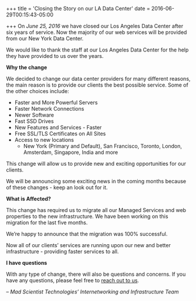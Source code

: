 +++
title = 'Closing the Story on our LA Data Center'
date = 2016-06-29T00:15:43-05:00

+++
On _June 25, 2016_ we have closed our Los Angeles Data Center after six years of service. Now the majority of our web services will be provided from our New York Data Center.

We would like to thank the staff at our Los Angeles Data Center for the help they have provided to us over the years.

**Why the change**

We decided to change our data center providers for many different reasons, the main reason is to provide our clients the best possible service. Some of the other choices include:

 * Faster and More Powerful Servers
 * Faster Network Connections
 * Newer Software
 * Fast SSD Drives
 * New Features and Services - Faster
 * Free SSL/TLS Certificates on All Sites
 * Access to new locations
   * New York (Primary and Default), San Francisco, Toronto, London, Amsterdam, Singapore, India and more

This change will allow us to provide new and exciting opportunities for our clients.

We will be announcing some exciting news in the coming months because of these changes - keep an look out for it.

**What is Affected?**

This change has required us to migrate all our Managed Services and   web properties to the new infrastructure. We have been working on this migration for the last five months.

We’re happy to announce that the migration was 100% successful.

Now all of our clients’ services are running upon our new and better infrastructure - providing faster services to all.

**I have questions**

With any type of change, there will also be questions and concerns. If you have any questions, please feel free to [reach out to us](https://madscitech.com/about/contact/).

_– Mad Scientist Technologies’ Internetworking and Infrastructure Team_